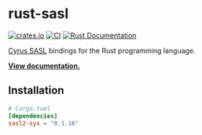 # rust-sasl

[![crates.io](https://img.shields.io/crates/v/sasl2-sys.svg)](https://crates.io/crates/sasl2-sys)
[![CI](https://github.com/MaterializeInc/rust-sasl/workflows/CI/badge.svg)](https://github.com/MaterializeInc/rust-sasl/actions?query=workflow%3ACI+branch%3Amaster)
[![Rust Documentation](https://img.shields.io/badge/api-rustdoc-blue.svg)][docs]

[Cyrus SASL] bindings for the Rust programming language.

**[View documentation.][docs]**

## Installation

```toml
# Cargo.toml
[dependencies]
sasl2-sys = "0.1.16"
```

[Cyrus SASL]: https://www.cyrusimap.org/sasl/
[docs]: https://docs.rs/sasl2-sys/0.1.16/sasl2-sys
